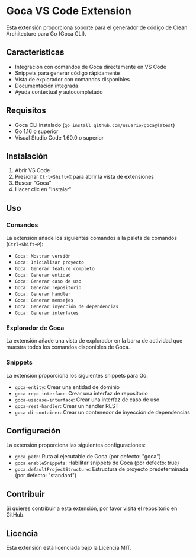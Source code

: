 # Goca VS Code Extension

Esta extensión proporciona soporte para el generador de código de Clean Architecture para Go (Goca CLI).

## Características

- Integración con comandos de Goca directamente en VS Code
- Snippets para generar código rápidamente
- Vista de explorador con comandos disponibles
- Documentación integrada
- Ayuda contextual y autocompletado

## Requisitos

- Goca CLI instalado (`go install github.com/usuario/goca@latest`)
- Go 1.16 o superior
- Visual Studio Code 1.60.0 o superior

## Instalación

1. Abrir VS Code
2. Presionar `Ctrl+Shift+X` para abrir la vista de extensiones
3. Buscar "Goca"
4. Hacer clic en "Instalar"

## Uso

### Comandos

La extensión añade los siguientes comandos a la paleta de comandos (`Ctrl+Shift+P`):

- `Goca: Mostrar versión`
- `Goca: Inicializar proyecto`
- `Goca: Generar feature completo`
- `Goca: Generar entidad`
- `Goca: Generar caso de uso`
- `Goca: Generar repositorio`
- `Goca: Generar handler`
- `Goca: Generar mensajes`
- `Goca: Generar inyección de dependencias`
- `Goca: Generar interfaces`

### Explorador de Goca

La extensión añade una vista de explorador en la barra de actividad que muestra todos los comandos disponibles de Goca.

### Snippets

La extensión proporciona los siguientes snippets para Go:

- `goca-entity`: Crear una entidad de dominio
- `goca-repo-interface`: Crear una interfaz de repositorio
- `goca-usecase-interface`: Crear una interfaz de caso de uso
- `goca-rest-handler`: Crear un handler REST
- `goca-di-container`: Crear un contenedor de inyección de dependencias

## Configuración

La extensión proporciona las siguientes configuraciones:

- `goca.path`: Ruta al ejecutable de Goca (por defecto: "goca")
- `goca.enableSnippets`: Habilitar snippets de Goca (por defecto: true)
- `goca.defaultProjectStructure`: Estructura de proyecto predeterminada (por defecto: "standard")

## Contribuir

Si quieres contribuir a esta extensión, por favor visita el repositorio en GitHub.

## Licencia

Esta extensión está licenciada bajo la Licencia MIT.
